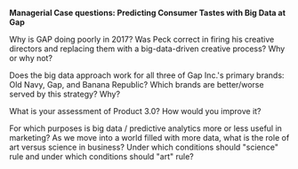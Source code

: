 **Managerial Case questions: Predicting Consumer Tastes with Big Data at Gap**

Why is GAP doing poorly in 2017? Was Peck correct in firing his creative directors and replacing them with a big-data-driven creative process? Why or why not?

Does the big data approach work for all three of Gap Inc.'s primary brands: Old Navy, Gap, and Banana Republic? Which brands are better/worse served by this strategy? Why?

What is your assessment of Product 3.0? How would you improve it?

For which purposes is big data / predictive analytics more or less useful in marketing? As we move into a world filled with more data, what is the role of art versus science in business? Under which conditions should "science" rule and under which conditions should "art" rule?


